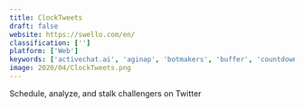 ```yaml
---
title: ClockTweets
draft: false 
website: https://swello.com/en/
classification: ['']
platform: ['Web']
keywords: ['activechat.ai', 'aginap', 'botmakers', 'buffer', 'countdown_screensaver', 'engage_by_twitter', 'hootsuite_mobile', 'postcron', 'product_hunt_clock', 'quuu', 'save_hollywood', 'social_champ', 'socialweaver', 'sparkscore', 'timetaco', 'zoho_social']
image: 2020/04/ClockTweets.png
---
```

Schedule, analyze, and stalk challengers on Twitter